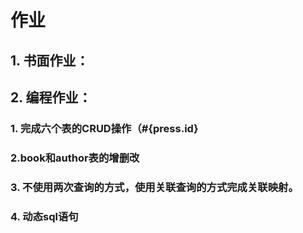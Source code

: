 # 作业

## 1. 书面作业：

## 2. 编程作业：

### 		1. 完成六个表的CRUD操作（#{press.id}

### 		2.book和author表的增删改

### 		3. 不使用两次查询的方式，使用关联查询的方式完成关联映射。 

### 		4. 动态sql语句